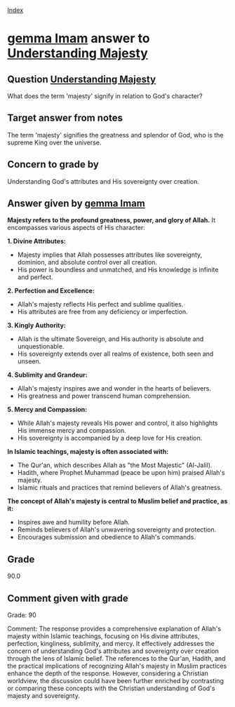 
[Index](../../index.md)
# [gemma Imam](../../answering_models/gemma_Imam.md) answer to [Understanding Majesty](../../questions/Understanding_Majesty.md)

## Question [Understanding Majesty](../../questions/Understanding_Majesty.md)
What does the term 'majesty' signify in relation to God's character?

## Target answer from notes
The term 'majesty' signifies the greatness and splendor of God, who is the supreme King over the universe.

## Concern to grade by
Understanding God's attributes and His sovereignty over creation.

## Answer given by [gemma Imam](../../answering_models/gemma_Imam.md)
**Majesty refers to the profound greatness, power, and glory of Allah.** It encompasses various aspects of His character:

**1. Divine Attributes:**

- Majesty implies that Allah possesses attributes like sovereignty, dominion, and absolute control over all creation.
- His power is boundless and unmatched, and His knowledge is infinite and perfect.

**2. Perfection and Excellence:**

- Allah's majesty reflects His perfect and sublime qualities.
- His attributes are free from any deficiency or imperfection.

**3. Kingly Authority:**

- Allah is the ultimate Sovereign, and His authority is absolute and unquestionable.
- His sovereignty extends over all realms of existence, both seen and unseen.

**4. Sublimity and Grandeur:**

- Allah's majesty inspires awe and wonder in the hearts of believers.
- His greatness and power transcend human comprehension.

**5. Mercy and Compassion:**

- While Allah's majesty reveals His power and control, it also highlights His immense mercy and compassion.
- His sovereignty is accompanied by a deep love for His creation.

**In Islamic teachings, majesty is often associated with:**

- The Qur'an, which describes Allah as "the Most Majestic" (Al-Jalil).
- Hadith, where Prophet Muhammad (peace be upon him) praised Allah's majesty.
- Islamic rituals and practices that remind believers of Allah's greatness.

**The concept of Allah's majesty is central to Muslim belief and practice, as it:**

- Inspires awe and humility before Allah.
- Reminds believers of Allah's unwavering sovereignty and protection.
- Encourages submission and obedience to Allah's commands.

## Grade
90.0

## Comment given with grade
Grade: 90

Comment: The response provides a comprehensive explanation of Allah's majesty within Islamic teachings, focusing on His divine attributes, perfection, kingliness, sublimity, and mercy. It effectively addresses the concern of understanding God's attributes and sovereignty over creation through the lens of Islamic belief. The references to the Qur'an, Hadith, and the practical implications of recognizing Allah's majesty in Muslim practices enhance the depth of the response. However, considering a Christian worldview, the discussion could have been further enriched by contrasting or comparing these concepts with the Christian understanding of God's majesty and sovereignty.
